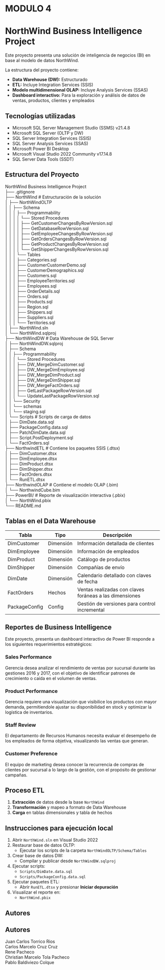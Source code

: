 # MODULO 4
# NorthWind Business Intelligence Project

Este proyecto presenta una solución de inteligencia de negocios (BI) en base al modelo de datos NorthWind.

La estructura del proyecto contiene:
- **Data Warehouse (DW):** Estructurado
- **ETL:** Incluye Integration Services (SSIS)
- **Modelo multidimensional OLAP:** Incluye Analysis Services (SSAS)
- **Dashboard interactivo:** Para la exploración y análisis de datos de ventas, productos, clientes y empleados


## Tecnologías utilizadas

- Microsoft SQL Server Management Studio (SSMS) v21.4.8
- Microsoft SQL Server (OLTP y DW)
- SQL Server Integration Services (SSIS)
- SQL Server Analysis Services (SSAS)
- Microsoft Power BI Desktop
- Microsoft Visual Studio 2022 Community v17.14.8
- SQL Server Data Tools (SSDT)

## Estructura del Proyecto

NorthWind Business Intelligence Project  
├── .gitignore  
├── NorthWind  # Estructuración de la solución  
│   ├── NorthWindOLTP  
│   │   ├── Schema  
│   │   │   ├── Programmability  
│   │   │   │   └── Stored Procedures  
│   │   │   │       ├── GetCustomerChangesByRowVersion.sql  
│   │   │   │       ├── GetDatabaseRowVersion.sql  
│   │   │   │       ├── GetEmployeeChangesByRowVersion.sql  
│   │   │   │       ├── GetOrdersChangesByRowVersion.sql  
│   │   │   │       ├── GetProductChangesByRowVersion.sql  
│   │   │   │       └── GetShipperChangesByRowVersion.sql  
│   │   │   └── Tables  
│   │   │       ├── Categories.sql  
│   │   │       ├── CustomerCustomerDemo.sql  
│   │   │       ├── CustomerDemographics.sql  
│   │   │       ├── Customers.sql  
│   │   │       ├── EmployeeTerritories.sql  
│   │   │       ├── Employees.sql  
│   │   │       ├── OrderDetails.sql  
│   │   │       ├── Orders.sql  
│   │   │       ├── Products.sql  
│   │   │       ├── Region.sql  
│   │   │       ├── Shippers.sql  
│   │   │       ├── Suppliers.sql  
│   │   │       └── Territories.sql  
│   ├── NorthWind.sln  
│   └── NorthWind.sqlproj  
├── NorthWindDW  # Data Warehouse de SQL Server  
│   ├── NorthWindDW.sqlproj  
│   ├── Schema  
│   │   ├── Programmability  
│   │   │   └── Stored Procedures  
│   │   │       ├── DW_MergeDimCustomer.sql  
│   │   │       ├── DW_MergeDimEmployee.sql  
│   │   │       ├── DW_MergeDimProduct.sql  
│   │   │       ├── DW_MergeDimShipper.sql  
│   │   │       ├── DW_MergeFactOrders.sql  
│   │   │       ├── GetLastPackageRowVersion.sql  
│   │   │       └── UpdateLastPackageRowVersion.sql  
│   │   └── Security  
│   │       └── schemas  
│   │           └── staging.sql  
│   └── Scripts  # Scripts de carga de datos  
│       ├── DimDate.data.sql  
│       ├── PackageConfig.data.sql  
│       ├── PatchDimDate.data.sql  
│       ├── Script.PostDeployment.sql  
│       └── FactOrders.sql  
├── NorthwindETL  # Contiene los paquetes SSIS (.dtsx)  
│   ├── DimCustomer.dtsx  
│   ├── DimEmployee.dtsx  
│   ├── DimProduct.dtsx  
│   ├── DimShipper.dtsx  
│   ├── FactOrders.dtsx  
│   └── RunETL.dtsx  
├── NorthwindOLAP  # Contiene el modelo OLAP (.bim)  
│   └── NorthwindCube.bim  
├── PowerBI/  # Reporte de visualización interactiva (.pbix)  
│   └── NorthWind.pbix  
└── README.md


## Tablas en el Data Warehouse

| Tabla          | Tipo        | Descripción                                             |
|----------------|-------------|---------------------------------------------------------|
| DimCustomer    | Dimensión   | Información detallada de clientes                       |
| DimEmployee    | Dimensión   | Información de empleados                                |
| DimProduct     | Dimensión   | Catálogo de productos                                   |
| DimShipper     | Dimensión   | Compañías de envío                                      |
| DimDate        | Dimensión   | Calendario detallado con claves de fecha                |
| FactOrders     | Hechos      | Ventas realizadas con claves foráneas a las dimensiones |
| PackageConfig  | Config      | Gestión de versiones para control incremental           |


## Reportes de Business Intelligence

Este proyecto, presenta un dashboard interactivo de Power BI responde a los siguientes requerimientos estratégicos:

### Sales Performance
Gerencia desea analizar el rendimiento de ventas por sucursal durante las gestiones 2016 y 2017, con el objetivo de identificar patrones de crecimiento o caída en el volumen de ventas.

### Product Performance
Gerencia requiere una visualización que visibilice los productos con mayor demanda, permitiendole ajustar su disponibilidad en stock y optimizar la logística de inventarios.

### Staff Review
El departamento de Recursos Humanos necesita evaluar el desempeño de los empleados de forma objetiva, visualizando las ventas que generan.

### Customer Preference
El equipo de marketing desea conocer la recurrencia de compras de clientes por sucursal a lo largo de la gestión, con el propósito de gestionar campañas.


## Proceso ETL

1. **Extracción** de datos desde la base `NorthWind`
2. **Transformación** y mapeo a formato de Data Warehouse
3. **Carga** en tablas dimensionales y tabla de hechos

## Instrucciones para ejecución local

1. Abrir `NorthWind.sln` en Visual Studio 2022
2. Restaurar base de datos OLTP:
   - Ejecutar los scripts de la carpeta `NorthWindOLTP/Schema/Tables`
3. Crear base de datos DW:
   - Compilar y publicar desde `NorthWindDW.sqlproj`
4. Ejecutar scripts:
   - `Scripts/DimDate.data.sql`
   - `Scripts/PackageConfig.data.sql`
5. Ejecutar paquetes ETL:
   - Abrir `RunETL.dtsx` y presionar **Iniciar depuración**
6. Visualizar el reporte en:
   - `NorthWind.pbix`

## Autores

## Autores

Juan Carlos Torrico Rios  
Carlos Marcelo Cruz Cruz  
Rene Pacheco  
Christian Marcelo Tola Pacheco  
Pablo Baldiviezo Colque
